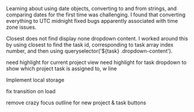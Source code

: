 Learning about using date objects, converting to and from strings, and
comparing dates for the first time was challenging. I found that converting 
everything to UTC midnight fixed bugs apparently associated with time zone issues.

Closest does not find display none dropdown content. I worked around this by
using closest to find the task id, corresponding to task array index number, and
then using queryselector('${task} .dropdown-content').



need highlight for current project view
need highlight for task dropdown to show which project task is assigned to, w line

Implement local storage

fix transition on load

remove crazy focus outline for new project & task buttons

